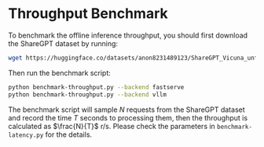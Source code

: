 # Throughput Benchmark

To benchmark the offline inference throughput, you should first download the ShareGPT dataset by running:
```bash
wget https://huggingface.co/datasets/anon8231489123/ShareGPT_Vicuna_unfiltered/resolve/main/ShareGPT_V3_unfiltered_cleaned_split.json
```
Then run the benchmark script:
```bash
python benchmark-throughput.py --backend fastserve
python benchmark-throughput.py --backend vllm
```
The benchmark script will sample $N$ requests from the ShareGPT dataset and record the time $T$ seconds to processing them, then the throughput is calculated as $\frac{N}{T}$ r/s. Please check the parameters in `benchmark-latency.py` for the details.